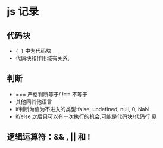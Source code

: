 # js 记录

## 代码块

* `{ }` 中为代码块
* 代码块和作用域有关系,

## 判断

* === 严格判断等于/ !== 不等于
* 其他同其他语言
* if判断为值为不进入的类型:false, undefined, null, 0, NaN
* if/else 之后只可以有一次执行的机会,可能是代码块/代码行 [见](./demo/if.js)

## 逻辑运算符：&&  , || 和 !
